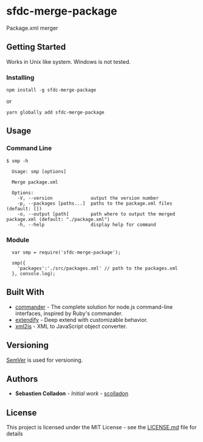 # sfdc-merge-package

Package.xml merger

## Getting Started

Works in Unix like system.
Windows is not tested.

### Installing

```
npm install -g sfdc-merge-package
```

or

```
yarn globally add sfdc-merge-package
```

## Usage

### Command Line

```
$ smp -h

  Usage: smp [options]

  Merge package.xml

  Options:
    -V, --version              output the version number
    -p, --packages [paths...]  paths to the package.xml files (default: [])
    -o, --output [path]        path where to output the merged package.xml (default: "./package.xml")
    -h, --help                 display help for command
```

### Module

```
  var smp = require('sfdc-merge-package');

  smp({
    'packages':'./src/packages.xml' // path to the packages.xml
  }, console.log);
```


## Built With

* [commander](https://github.com/tj/commander.js/) - The complete solution for node.js command-line interfaces, inspired by Ruby's commander.
* [extendify](https://github.com/bigShai/extendify) - Deep extend with customizable behavior.
* [xml2js](https://github.com/Leonidas-from-XIV/node-xml2js) - XML to JavaScript object converter.

## Versioning

[SemVer](http://semver.org/) is used for versioning.

## Authors

* **Sebastien Colladon** - *Initial work* - [scolladon](https://github.com/scolladon)

## License

This project is licensed under the MIT License - see the [LICENSE.md](LICENSE.md) file for details
